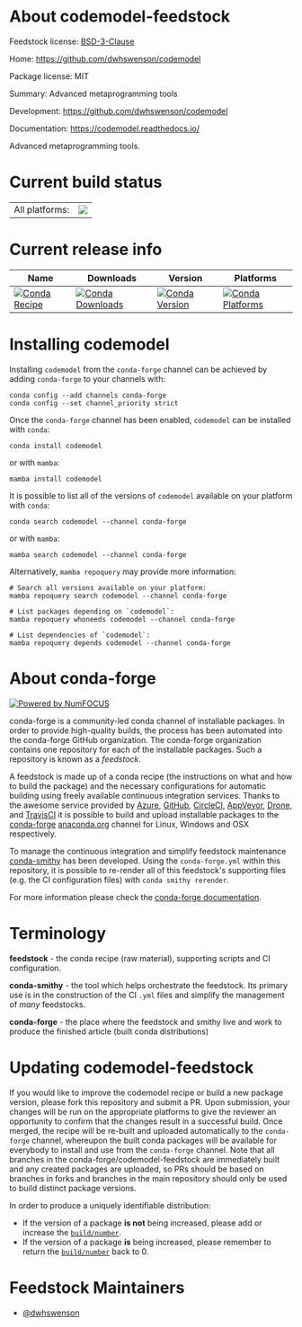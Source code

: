 About codemodel-feedstock
=========================

Feedstock license: [BSD-3-Clause](https://github.com/conda-forge/codemodel-feedstock/blob/main/LICENSE.txt)

Home: https://github.com/dwhswenson/codemodel

Package license: MIT

Summary: Advanced metaprogramming tools

Development: https://github.com/dwhswenson/codemodel

Documentation: https://codemodel.readthedocs.io/

Advanced metaprogramming tools.


Current build status
====================


<table><tr><td>All platforms:</td>
    <td>
      <a href="https://dev.azure.com/conda-forge/feedstock-builds/_build/latest?definitionId=8614&branchName=main">
        <img src="https://dev.azure.com/conda-forge/feedstock-builds/_apis/build/status/codemodel-feedstock?branchName=main">
      </a>
    </td>
  </tr>
</table>

Current release info
====================

| Name | Downloads | Version | Platforms |
| --- | --- | --- | --- |
| [![Conda Recipe](https://img.shields.io/badge/recipe-codemodel-green.svg)](https://anaconda.org/conda-forge/codemodel) | [![Conda Downloads](https://img.shields.io/conda/dn/conda-forge/codemodel.svg)](https://anaconda.org/conda-forge/codemodel) | [![Conda Version](https://img.shields.io/conda/vn/conda-forge/codemodel.svg)](https://anaconda.org/conda-forge/codemodel) | [![Conda Platforms](https://img.shields.io/conda/pn/conda-forge/codemodel.svg)](https://anaconda.org/conda-forge/codemodel) |

Installing codemodel
====================

Installing `codemodel` from the `conda-forge` channel can be achieved by adding `conda-forge` to your channels with:

```
conda config --add channels conda-forge
conda config --set channel_priority strict
```

Once the `conda-forge` channel has been enabled, `codemodel` can be installed with `conda`:

```
conda install codemodel
```

or with `mamba`:

```
mamba install codemodel
```

It is possible to list all of the versions of `codemodel` available on your platform with `conda`:

```
conda search codemodel --channel conda-forge
```

or with `mamba`:

```
mamba search codemodel --channel conda-forge
```

Alternatively, `mamba repoquery` may provide more information:

```
# Search all versions available on your platform:
mamba repoquery search codemodel --channel conda-forge

# List packages depending on `codemodel`:
mamba repoquery whoneeds codemodel --channel conda-forge

# List dependencies of `codemodel`:
mamba repoquery depends codemodel --channel conda-forge
```


About conda-forge
=================

[![Powered by
NumFOCUS](https://img.shields.io/badge/powered%20by-NumFOCUS-orange.svg?style=flat&colorA=E1523D&colorB=007D8A)](https://numfocus.org)

conda-forge is a community-led conda channel of installable packages.
In order to provide high-quality builds, the process has been automated into the
conda-forge GitHub organization. The conda-forge organization contains one repository
for each of the installable packages. Such a repository is known as a *feedstock*.

A feedstock is made up of a conda recipe (the instructions on what and how to build
the package) and the necessary configurations for automatic building using freely
available continuous integration services. Thanks to the awesome service provided by
[Azure](https://azure.microsoft.com/en-us/services/devops/), [GitHub](https://github.com/),
[CircleCI](https://circleci.com/), [AppVeyor](https://www.appveyor.com/),
[Drone](https://cloud.drone.io/welcome), and [TravisCI](https://travis-ci.com/)
it is possible to build and upload installable packages to the
[conda-forge](https://anaconda.org/conda-forge) [anaconda.org](https://anaconda.org/)
channel for Linux, Windows and OSX respectively.

To manage the continuous integration and simplify feedstock maintenance
[conda-smithy](https://github.com/conda-forge/conda-smithy) has been developed.
Using the ``conda-forge.yml`` within this repository, it is possible to re-render all of
this feedstock's supporting files (e.g. the CI configuration files) with ``conda smithy rerender``.

For more information please check the [conda-forge documentation](https://conda-forge.org/docs/).

Terminology
===========

**feedstock** - the conda recipe (raw material), supporting scripts and CI configuration.

**conda-smithy** - the tool which helps orchestrate the feedstock.
                   Its primary use is in the construction of the CI ``.yml`` files
                   and simplify the management of *many* feedstocks.

**conda-forge** - the place where the feedstock and smithy live and work to
                  produce the finished article (built conda distributions)


Updating codemodel-feedstock
============================

If you would like to improve the codemodel recipe or build a new
package version, please fork this repository and submit a PR. Upon submission,
your changes will be run on the appropriate platforms to give the reviewer an
opportunity to confirm that the changes result in a successful build. Once
merged, the recipe will be re-built and uploaded automatically to the
`conda-forge` channel, whereupon the built conda packages will be available for
everybody to install and use from the `conda-forge` channel.
Note that all branches in the conda-forge/codemodel-feedstock are
immediately built and any created packages are uploaded, so PRs should be based
on branches in forks and branches in the main repository should only be used to
build distinct package versions.

In order to produce a uniquely identifiable distribution:
 * If the version of a package **is not** being increased, please add or increase
   the [``build/number``](https://docs.conda.io/projects/conda-build/en/latest/resources/define-metadata.html#build-number-and-string).
 * If the version of a package **is** being increased, please remember to return
   the [``build/number``](https://docs.conda.io/projects/conda-build/en/latest/resources/define-metadata.html#build-number-and-string)
   back to 0.

Feedstock Maintainers
=====================

* [@dwhswenson](https://github.com/dwhswenson/)

